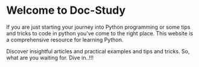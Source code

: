 # Welcome to Doc-Study

If you are just starting your journey into Python programming or some tips and tricks to code in python you've come to the right place. This website is a comprehensive resource for learning Python.

Discover insightful articles and practical examples and tips and tricks. So, what are you waiting for. Dive in..!!!
